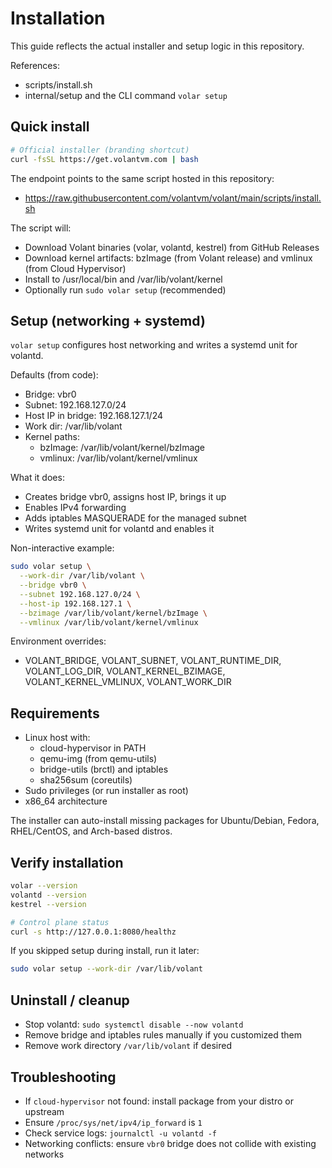 # Installation

This guide reflects the actual installer and setup logic in this repository.

References:
- scripts/install.sh
- internal/setup and the CLI command `volar setup`

## Quick install

```bash
# Official installer (branding shortcut)
curl -fsSL https://get.volantvm.com | bash
```

The endpoint points to the same script hosted in this repository:
- https://raw.githubusercontent.com/volantvm/volant/main/scripts/install.sh

The script will:
- Download Volant binaries (volar, volantd, kestrel) from GitHub Releases
- Download kernel artifacts: bzImage (from Volant release) and vmlinux (from Cloud Hypervisor)
- Install to /usr/local/bin and /var/lib/volant/kernel
- Optionally run `sudo volar setup` (recommended)

## Setup (networking + systemd)

`volar setup` configures host networking and writes a systemd unit for volantd.

Defaults (from code):
- Bridge: vbr0
- Subnet: 192.168.127.0/24
- Host IP in bridge: 192.168.127.1/24
- Work dir: /var/lib/volant
- Kernel paths:
  - bzImage: /var/lib/volant/kernel/bzImage
  - vmlinux: /var/lib/volant/kernel/vmlinux

What it does:
- Creates bridge vbr0, assigns host IP, brings it up
- Enables IPv4 forwarding
- Adds iptables MASQUERADE for the managed subnet
- Writes systemd unit for volantd and enables it

Non-interactive example:
```bash
sudo volar setup \
  --work-dir /var/lib/volant \
  --bridge vbr0 \
  --subnet 192.168.127.0/24 \
  --host-ip 192.168.127.1 \
  --bzimage /var/lib/volant/kernel/bzImage \
  --vmlinux /var/lib/volant/kernel/vmlinux
```

Environment overrides:
- VOLANT_BRIDGE, VOLANT_SUBNET, VOLANT_RUNTIME_DIR, VOLANT_LOG_DIR,
  VOLANT_KERNEL_BZIMAGE, VOLANT_KERNEL_VMLINUX, VOLANT_WORK_DIR

## Requirements

- Linux host with:
  - cloud-hypervisor in PATH
  - qemu-img (from qemu-utils)
  - bridge-utils (brctl) and iptables
  - sha256sum (coreutils)
- Sudo privileges (or run installer as root)
- x86_64 architecture

The installer can auto-install missing packages for Ubuntu/Debian, Fedora, RHEL/CentOS, and Arch-based distros.

## Verify installation

```bash
volar --version
volantd --version
kestrel --version

# Control plane status
curl -s http://127.0.0.1:8080/healthz
```

If you skipped setup during install, run it later:
```bash
sudo volar setup --work-dir /var/lib/volant
```

## Uninstall / cleanup

- Stop volantd: `sudo systemctl disable --now volantd`
- Remove bridge and iptables rules manually if you customized them
- Remove work directory `/var/lib/volant` if desired

## Troubleshooting

- If `cloud-hypervisor` not found: install package from your distro or upstream
- Ensure `/proc/sys/net/ipv4/ip_forward` is `1`
- Check service logs: `journalctl -u volantd -f`
- Networking conflicts: ensure `vbr0` bridge does not collide with existing networks
